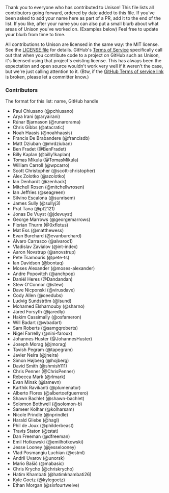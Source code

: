 Thank you to everyone who has contributed to Unison! This file lists all contributors going forward, ordered by date added to this file. If you've been asked to add your name here as part of a PR, add it to the end of the list. If you like, after your name you can also put a small blurb about what areas of Unison you've worked on. (Examples below) Feel free to update your blurb from time to time.

All contributions to Unison are licensed in the same way: the MIT license. See the [LICENSE file](LICENSE) for details. GitHub's [Terms of Service][1] specifically call out that when you contribute code to a project on GitHub such as Unison, it's licensed using that project's existing license. This has always been the expectation and open source wouldn't work very well if it weren't the case, but we're just calling attention to it. (Btw, if the [GitHub Terms of service link][1] is broken, please let a committer know.)

[1]: https://help.github.com/articles/github-terms-of-service/#6-contributions-under-repository-license

### Contributors

The format for this list: name, GitHub handle

- Paul Chiusano (@pchiusano)
- Arya Irani (@aryairani)
- Rúnar Bjarnason (@runarorama)
- Chris Gibbs (@atacratic)
- Noah Haasis (@noahhaasis)
- Francis De Brabandere (@francisdb)
- Matt Dziuban (@mrdziuban)
- Ben Fradet (@BenFradet)
- Billy Kaplan (@billy1kaplan)
- Tomas Mikula (@TomasMikula)
- William Carroll (@wpcarro)
- Scott Christopher (@scott-christopher)
- Alex Zolotko (@azolotko)
- Ian Denhardt (@zenhack)
- Mitchell Rosen (@mitchellwrosen)
- Ian Jeffries (@seagreen)
- Silvino Escalona (@sunrisem)
- James Sully (@sullyj3)
- Prat Tana (@pt2121)
- Jonas De Vuyst (@jdevuyst)
- George Marrows (@georgemarrows)
- Florian Thurm (@0xflotus)
- Mat Ess (@matthewess)
- Evan Burchard (@evanburchard)
- Alvaro Carrasco (@alvaroc1)
- Vladislav Zavialov (@int-index)
- Aaron Novstrup (@anovstrup)
- Pete Tsamouris (@pete-ts)
- Ian Davidson (@bontaq)
- Moses Alexander (@moses-alexander)
- Andre Popovitch (@anchpop)
- Daniël Heres (@Dandandan)
- Stew O'Connor (@stew)
- Dave Nicponski (@virusdave)
- Cody Allen (@ceedubs)
- Ludvig Sundström (@lsund)
- Mohamed Elsharnouby (@sharno)
- Jared Forsyth (@jaredly)
- Hakim Cassimally (@osfameron)
- Will Badart (@wbadart)
- Sam Roberts (@samgqroberts)
- Nigel Farrelly (@nini-faroux)
- Johannes Huster (@JohannesHuster)
- Joseph Morag (@jmorag)
- Tavish Pegram (@tapegram)
- Javier Neira (@jneira)
- Simon Højberg (@hojberg)
- David Smith (@shmish111)
- Chris Penner (@ChrisPenner)
- Rebecca Mark (@rlmark)
- Evan Minsk (@iamevn)
- Karthik Ravikanti (@plumenator)
- Alberto Flores (@albertoefguerrero)
- Shawn Bachlet (@shawn-bachlet)
- Solomon Bothwell (@solomon-b)
- Sameer Kolhar (@kolharsam)
- Nicole Prindle (@nprindle)
- Harald Gliebe (@hagl)
- Phil de Joux (@philderbeast)
- Travis Staton (@tstat)
- Dan Freeman (@dfreeman)
- Emil Hotkowski (@emilhotkowski)
- Jesse Looney (@jesselooney)
- Vlad Posmangiu Luchian (@cstml)
- Andrii Uvarov (@unorsk)
- Mario Bašić (@mabasic)
- Chris Krycho (@chriskrycho)
- Hatim Khambati (@hatimkhambati26)
- Kyle Goetz (@kylegoetz)
- Ethan Morgan (@sixfourtwelve)
